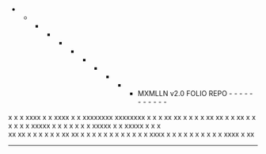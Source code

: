 - - - - - - - - - - - MXMLLN v2.0 FOLIO REPO - - - - - - - - - - - 

                                                                                                  
x   x   x   xxxx   x   x  xxxx   x   x  xxxxxxxx  xxxxxxxx   x    x
x  xx  xx       x   x x      x  xx  xx         x          x  xx   x
x x x x x   xxxxx    x    x  x x x x x  xxxxx  x  x   xxxxx  x x  x           
xx  xx  x  x    x   x x   x  xx  xx  x      x  x  x  x    x  x  x x
x   x   x   xxxx   x   x  x  x   x   x  x   x  x  x   xxxx   x   xx    


- - - - - - - - - - - - - - - - - - - - - - - - - - - - - - - - - -